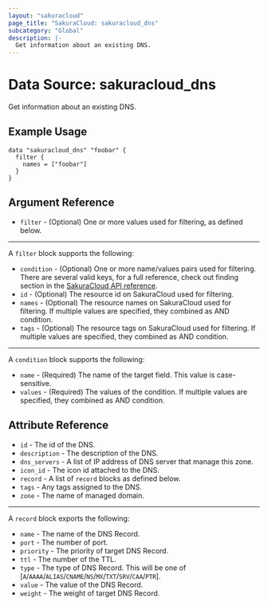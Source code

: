 ```yaml
---
layout: "sakuracloud"
page_title: "SakuraCloud: sakuracloud_dns"
subcategory: "Global"
description: |-
  Get information about an existing DNS.
---
```


# Data Source: sakuracloud_dns

Get information about an existing DNS.

## Example Usage

```hcl
data "sakuracloud_dns" "foobar" {
  filter {
    names = ["foobar"]
  }
}
```
## Argument Reference

* `filter` - (Optional) One or more values used for filtering, as defined below.


---

A `filter` block supports the following:

* `condition` - (Optional) One or more name/values pairs used for filtering. There are several valid keys, for a full reference, check out finding section in the [SakuraCloud API reference](https://developer.sakura.ad.jp/cloud/api/1.1/).
* `id` - (Optional) The resource id on SakuraCloud used for filtering.
* `names` - (Optional) The resource names on SakuraCloud used for filtering. If multiple values ​​are specified, they combined as AND condition.
* `tags` - (Optional) The resource tags on SakuraCloud used for filtering. If multiple values ​​are specified, they combined as AND condition.

---

A `condition` block supports the following:

* `name` - (Required) The name of the target field. This value is case-sensitive.
* `values` - (Required) The values of the condition. If multiple values ​​are specified, they combined as AND condition.


## Attribute Reference

* `id` - The id of the DNS.
* `description` - The description of the DNS.
* `dns_servers` - A list of IP address of DNS server that manage this zone.
* `icon_id` - The icon id attached to the DNS.
* `record` - A list of `record` blocks as defined below.
* `tags` - Any tags assigned to the DNS.
* `zone` - The name of managed domain.


---

A `record` block exports the following:

* `name` - The name of the DNS Record.
* `port` - The number of port.
* `priority` - The priority of target DNS Record.
* `ttl` - The number of the TTL.
* `type` - The type of DNS Record. This will be one of [`A`/`AAAA`/`ALIAS`/`CNAME`/`NS`/`MX`/`TXT`/`SRV`/`CAA`/`PTR`].
* `value` - The value of the DNS Record.
* `weight` - The weight of target DNS Record.



